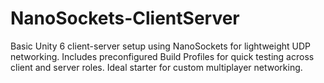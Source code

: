 # NanoSockets-ClientServer
Basic Unity 6 client-server setup using NanoSockets for lightweight UDP networking. Includes preconfigured Build Profiles for quick testing across client and server roles. Ideal starter for custom multiplayer networking.

